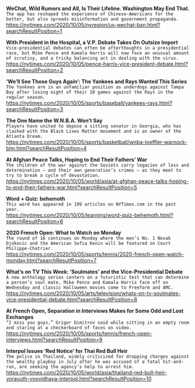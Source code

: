 **WeChat, Wild Rumors and All, Is Their Lifeline. Washington May End That.**\
`The app has reshaped the experience of Chinese-Americans for the better, but also spreads misinformation and government propaganda.`\
https://nytimes.com/2020/10/05/nyregion/us-wechat-ban.html?searchResultPosition=1

**With President in the Hospital, a V.P. Debate Takes On Outsize Import**\
`Vice-presidential debates can often be afterthoughts in a presidential race, but Mike Pence and Kamala Harris will now face an unusual amount of scrutiny, and a tricky balancing act in dealing with the virus.`\
https://nytimes.com/2020/10/05/pence-harris-vice-president-debate.html?searchResultPosition=2

**‘We’ll See Those Guys Again’: The Yankees and Rays Wanted This Series**\
`The Yankees are in an unfamiliar position as underdogs against Tampa Bay after losing eight of their 10 games against the Rays in the regular season.`\
https://nytimes.com/2020/10/05/sports/baseball/yankees-rays.html?searchResultPosition=3

**The One Name the W.N.B.A. Won’t Say**\
`Players have united to depose a sitting senator in Georgia, who has clashed with the Black Lives Matter movement and is an owner of the Atlanta Dream.`\
https://nytimes.com/2020/10/05/sports/basketball/wnba-loeffler-warnock-blm.html?searchResultPosition=4

**At Afghan Peace Talks, Hoping to End Their Fathers’ War**\
`The children of the war against the Soviets carry legacies of loss and determination — and their own generation’s crimes — as they meet to try to break a cycle of devastation.`\
https://nytimes.com/2020/10/05/world/asia/at-afghan-peace-talks-hoping-to-end-their-fathers-war.html?searchResultPosition=5

**Word + Quiz: behemoth**\
`This word has appeared in 199 articles on NYTimes.com in the past year.`\
https://nytimes.com/2020/10/05/learning/word-quiz-behemoth.html?searchResultPosition=6

**2020 French Open: What to Watch on Monday**\
`The round of 16 continues on Monday where the men’s No. 1 Novak Djokovic and the American Sofia Kenin will be featured on Court Philippe-Chatrier.`\
https://nytimes.com/2020/10/05/sports/tennis/2020-french-open-watch-monday.html?searchResultPosition=7

**What’s on TV This Week: ‘Soulmates’ and the Vice-Presidential Debate**\
`A new anthology series centers on a futuristic test that can determine a person’s soul mate, Mike Pence and Kamala Harris face off on Wednesday and classic Halloween movies come to Freeform and AMC.`\
https://nytimes.com/2020/10/05/arts/television/whats-on-tv-soulmates-vice-presidential-debate.html?searchResultPosition=8

**At French Open, Separation in Interviews Makes for Some Odd and Lost Exchanges**\
`“I miss you guys,” Grigor Dimitrov said while sitting in an empty room and staring at a checkerboard of faces on video.`\
https://nytimes.com/2020/10/05/sports/tennis/french-open-interviews.html?searchResultPosition=9

**Interpol Issues ‘Red Notice’ for Thai Red Bull Heir**\
`The police in Thailand, widely criticized for dropping charges against the wealthy playboy in July after he was accused of a fatal hit-and-run, are seeking the agency’s help to arrest him.`\
https://nytimes.com/2020/10/05/world/asia/thailand-red-bull-heir-vorayuth-yoovidhaya-interpol.html?searchResultPosition=10

